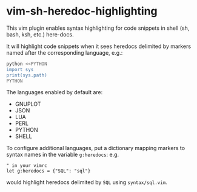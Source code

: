 # vim-sh-heredoc-highlighting
This vim plugin enables syntax highlighting for code snippets in shell (sh,
bash, ksh, etc.) here-docs.

It will highlight code snippets when it sees heredocs delimited by markers
named after the corresponding language, e.g.:

```sh
python <<PYTHON
import sys
print(sys.path)
PYTHON
```

The languages enabled by default are:

- GNUPLOT
- JSON
- LUA
- PERL
- PYTHON
- SHELL

To configure additional languages, put a dictionary mapping markers to syntax
names in the variable `g:heredocs`: e.g.

```vim
" in your vimrc
let g:heredocs = {"SQL": "sql"}
```

would highlight heredocs delimited by `SQL` using `syntax/sql.vim`.

